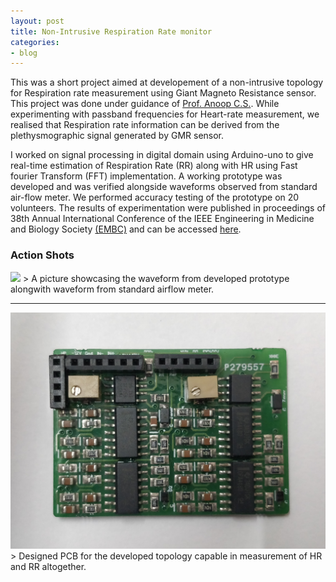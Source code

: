 ```yaml
---
layout: post
title: Non-Intrusive Respiration Rate monitor
categories:
- blog
---
```


This was a short project aimed at developement of a non-intrusive topology for Respiration rate measurement using Giant Magneto Resistance sensor. This project was done under guidance of [Prof. Anoop C.S.](https://www.iist.ac.in/avionics/anoop.cs). While experimenting with passband frequencies for Heart-rate measurement, we realised that Respiration rate information can be derived from the plethysmographic signal generated by GMR sensor.

I worked on signal processing in digital domain using Arduino-uno to give real-time estimation of Respiration Rate (RR) along with HR using Fast fourier Transform (FFT) implementation. A working prototype was developed and was verified alongside waveforms observed from standard air-flow meter. We performed accuracy testing of the prototype on 20 volunteers. The results of experimentation were published in proceedings of 38th Annual International Conference of the IEEE Engineering in Medicine and Biology Society [(EMBC)](#) and can be accessed [here](https://ieeexplore.ieee.org/document/7591196).

### Action Shots
<img src="https://github.com/chughvinit/chughvinit.github.io/blob/master/_RR/IMG_20160314_215650228.jpg" width="640px"/>
> A picture showcasing the waveform from developed prototype alongwith waveform from standard airflow meter.

---
<img src="https://github.com/chughvinit/chughvinit.github.io/blob/master/_RR/IMG_20181101_153400.jpg" width="640px"/>
> Designed PCB for the developed topology capable in measurement of HR and RR altogether.

<!--
Tattooed roof party *vinyl* freegan single-origin coffee wayfarers tousled, umami yr 
meggings hella selvage. Butcher bespoke seitan, cornhole umami gentrify put a bird 
on it occupy trust fund. Umami whatever kitsch, locavore fingerstache Tumblr pork belly
[keffiyeh](#). Chia Echo Park Pitchfork, Blue Bottle [hashtag](#) stumptown skateboard selvage 
mixtape. Echo Park retro butcher banjo cardigan, seitan flannel Brooklyn paleo fixie 
Truffaut. Forage mustache Thundercats next level disrupt. Bicycle rights forage tattooed
chia, **wayfarers** swag raw denim hashtag biodiesel occupy gastropub!

---

# It's all in the game.

## You come at the king, you best not miss.

### Be subtle with it, man. You know what subtle means?

VHS post-ironic cred **bespoke** banjo. Yr wayfarers literally gentrify, flexitarian fap 
dreamcatcher plaid cornhole Intelligentsia paleo. Beard try-hard direct trade, shabby chic 
Helvetica `look ma, I can code`. Lo-fi American Apparel tattooed [Vice](#) tofu, yr vinyl. 
Williamsburg butcher hella mumblecore fixie mlkshk, cliche wolf keytar mixtape kitsch banh mi 
salvia. High Life Odd Future *chambray* kale chips hoodie, cray pop-up. Helvetica narwhal 
iPhone try-hard jean shorts.
> This is a quote from someone famous about productivity


Syntax highlighting with Solarized theme.

{% highlight ruby %}
class User < ActiveRecord::Base
  attr_accessible :email, :name

  ... tons of other crap ...

end

{% endhighlight %}
-->
